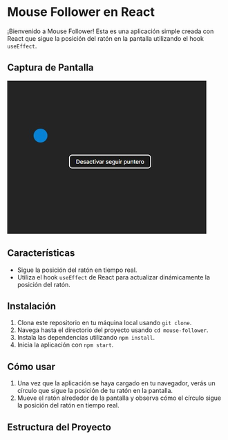 # Mouse Follower en React

¡Bienvenido a Mouse Follower! Esta es una aplicación simple creada con React que sigue la posición del ratón en la pantalla utilizando el hook `useEffect`.

## Captura de Pantalla

![Mouse Follower Screenshot](public/screenshot.jpg)

## Características

- Sigue la posición del ratón en tiempo real.
- Utiliza el hook `useEffect` de React para actualizar dinámicamente la posición del ratón.

## Instalación

1. Clona este repositorio en tu máquina local usando `git clone`.
2. Navega hasta el directorio del proyecto usando `cd mouse-follower`.
3. Instala las dependencias utilizando `npm install`.
4. Inicia la aplicación con `npm start`.

## Cómo usar

1. Una vez que la aplicación se haya cargado en tu navegador, verás un círculo que sigue la posición de tu ratón en la pantalla.
2. Mueve el ratón alrededor de la pantalla y observa cómo el círculo sigue la posición del ratón en tiempo real.

## Estructura del Proyecto

